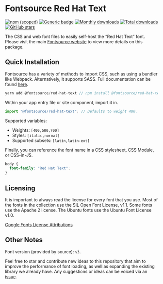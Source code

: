 # Fontsource Red Hat Text

[![npm (scoped)](https://img.shields.io/npm/v/@fontsource/red-hat-text?color=brightgreen)](https://www.npmjs.com/package/@fontsource/red-hat-text) [![Generic badge](https://img.shields.io/badge/fontsource-passing-brightgreen)](https://github.com/fontsource/fontsource) [![Monthly downloads](https://badgen.net/npm/dm/@fontsource/red-hat-text)](https://github.com/fontsource/fontsource) [![Total downloads](https://badgen.net/npm/dt/@fontsource/red-hat-text)](https://github.com/fontsource/fontsource) [![GitHub stars](https://img.shields.io/github/stars/fontsource/fontsource.svg?style=social&label=Star)](https://github.com/fontsource/fontsource/stargazers)

The CSS and web font files to easily self-host the “Red Hat Text” font. Please visit the main [Fontsource website](https://fontsource.org/fonts/red-hat-text) to view more details on this package.

## Quick Installation

Fontsource has a variety of methods to import CSS, such as using a bundler like Webpack. Alternatively, it supports SASS. Full documentation can be found [here](https://fontsource.org/docs/introduction).

```javascript
yarn add @fontsource/red-hat-text // npm install @fontsource/red-hat-text
```

Within your app entry file or site component, import it in.

```javascript
import "@fontsource/red-hat-text"; // Defaults to weight 400.
```

Supported variables:

- Weights: `[400,500,700]`
- Styles: `[italic,normal]`
- Supported subsets: `[latin,latin-ext]`

Finally, you can reference the font name in a CSS stylesheet, CSS Module, or CSS-in-JS.

```css
body {
  font-family: "Red Hat Text";
}
```

## Licensing

It is important to always read the license for every font that you use.
Most of the fonts in the collection use the SIL Open Font License, v1.1. Some fonts use the Apache 2 license. The Ubuntu fonts use the Ubuntu Font License v1.0.

[Google Fonts License Attributions](https://fonts.google.com/attribution)

## Other Notes

Font version (provided by source): `v3`.

Feel free to star and contribute new ideas to this repository that aim to improve the performance of font loading, as well as expanding the existing library we already have. Any suggestions or ideas can be voiced via an [issue](https://github.com/fontsource/fontsource/issues).
